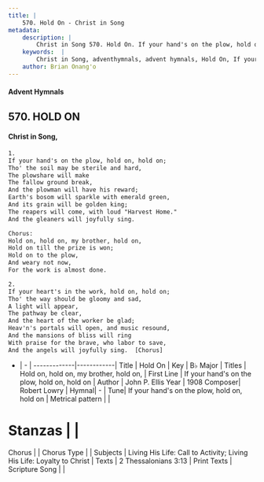```yaml
---
title: |
    570. Hold On - Christ in Song
metadata:
    description: |
        Christ in Song 570. Hold On. If your hand's on the plow, hold on, hold on; Tho' the soil may be sterile and hard, The plowshare will make The fallow ground break, And the plowman will have his reward; Earth's bosom will sparkle with emerald green, And its grain will be golden king; The reapers will come, with loud "Harvest Home." And the gleaners will joyfully sing. Chorus: Hold on, hold on, my brother, hold on, Hold on till the prize is won; Hold on to the plow, And weary not now, For the work is almost done.
    keywords:  |
        Christ in Song, adventhymnals, advent hymnals, Hold On, If your hand's on the plow, hold on, hold on. Hold on, hold on, my brother, hold on,
    author: Brian Onang'o
---
```


#### Advent Hymnals
## 570. HOLD ON
####  Christ in Song,

```txt
1.
If your hand's on the plow, hold on, hold on;
Tho' the soil may be sterile and hard,
The plowshare will make
The fallow ground break,
And the plowman will have his reward;
Earth's bosom will sparkle with emerald green,
And its grain will be golden king;
The reapers will come, with loud "Harvest Home."
And the gleaners will joyfully sing.

Chorus:
Hold on, hold on, my brother, hold on,
Hold on till the prize is won;
Hold on to the plow,
And weary not now,
For the work is almost done.

2.
If your heart's in the work, hold on, hold on;
Tho' the way should be gloomy and sad,
A light will appear,
The pathway be clear,
And the heart of the worker be glad;
Heav'n's portals will open, and music resound,
And the mansions of bliss will ring
With praise for the brave, who labor to save,
And the angels will joyfully sing.  [Chorus]


```

- |   -  |
-------------|------------|
Title | Hold On |
Key | B♭ Major |
Titles | Hold on, hold on, my brother, hold on, |
First Line | If your hand's on the plow, hold on, hold on |
Author | John P. Ellis
Year | 1908
Composer| Robert Lowry |
Hymnal|  - |
Tune| If your hand's on the plow, hold on, hold on |
Metrical pattern | |
# Stanzas |  |
Chorus |  |
Chorus Type |  |
Subjects | Living His Life: Call to Activity; Living His Life: Loyalty to Christ |
Texts | 2 Thessalonians 3:13 |
Print Texts | 
Scripture Song |  |
    
